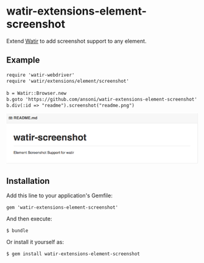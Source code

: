 # watir-extensions-element-screenshot

Extend [Watir](https://github.com/watir/watir-webdriver/) to add screenshot support to any element.

## Example

```
require 'watir-webdriver'
require 'watir/extensions/element/screenshot'

b = Watir::Browser.new
b.goto 'https://github.com/ansoni/watir-extensions-element-screenshot'
b.div(:id => "readme").screenshot("readme.png")
```

![Image](./examples/readme.png?raw=true)

## Installation

Add this line to your application's Gemfile:

    gem 'watir-extensions-element-screenshot'

And then execute:

    $ bundle

Or install it yourself as:

    $ gem install watir-extensions-element-screenshot



